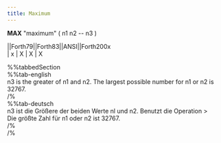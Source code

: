 ```yaml
---
title: Maximum
---
```

__MAX__ "maximum" ( n1 n2 -- n3 )  
  
  
  
||Forth79||Forth83||ANSI||Forth200x  
|   x     |   X    |  X  |    X  
  
  
  
%%tabbedSection  
%%tab-english  
n3 is the greater of n1 and n2. The largest possible number for n1 or n2 is 32767.  
/%  
%%tab-deutsch  
n3 ist die Größere der beiden Werte nl und n2. Benutzt die Operation >  
Die größte Zahl für n1 oder n2 ist 32767.  
/%  
/%  
